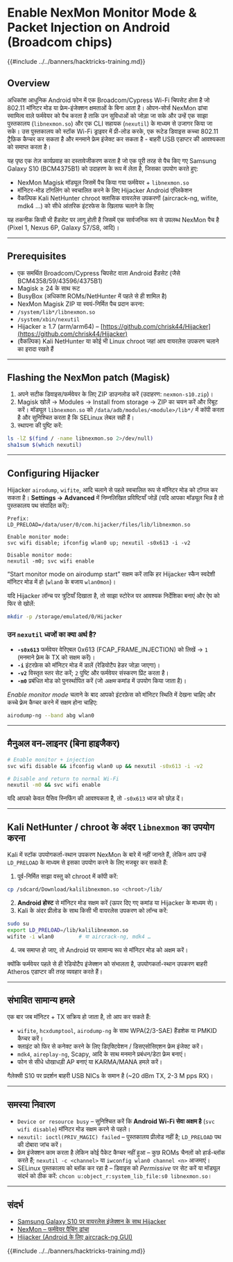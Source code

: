 # Enable NexMon Monitor Mode & Packet Injection on Android (Broadcom chips)

{{#include ../../banners/hacktricks-training.md}}

## Overview
अधिकांश आधुनिक Android फोन में एक Broadcom/Cypress Wi-Fi चिपसेट होता है जो 802.11 मॉनिटर मोड या फ्रेम-इंजेक्शन क्षमताओं के बिना आता है। ओपन-सोर्स NexMon ढांचा स्वामित्व वाले फर्मवेयर को पैच करता है ताकि उन सुविधाओं को जोड़ा जा सके और उन्हें एक साझा पुस्तकालय (`libnexmon.so`) और एक CLI सहायक (`nexutil`) के माध्यम से उजागर किया जा सके। उस पुस्तकालय को स्टॉक Wi-Fi ड्राइवर में प्री-लोड करके, एक रूटेड डिवाइस कच्चा 802.11 ट्रैफ़िक कैप्चर कर सकता है और मनमाने फ्रेम इंजेक्ट कर सकता है - बाहरी USB एडाप्टर की आवश्यकता को समाप्त करता है।

यह पृष्ठ एक तेज़ कार्यप्रवाह का दस्तावेजीकरण करता है जो एक पूरी तरह से पैच किए गए Samsung Galaxy S10 (BCM4375B1) को उदाहरण के रूप में लेता है, जिसका उपयोग करते हुए:

* NexMon Magisk मॉड्यूल जिसमें पैच किया गया फर्मवेयर + `libnexmon.so`
* मॉनिटर-मोड टॉगलिंग को स्वचालित करने के लिए Hijacker Android एप्लिकेशन
* वैकल्पिक Kali NetHunter chroot क्लासिक वायरलेस उपकरणों (aircrack-ng, wifite, mdk4 …) को सीधे आंतरिक इंटरफेस के खिलाफ चलाने के लिए

यह तकनीक किसी भी हैंडसेट पर लागू होती है जिसमें एक सार्वजनिक रूप से उपलब्ध NexMon पैच है (Pixel 1, Nexus 6P, Galaxy S7/S8, आदि)।

---

## Prerequisites
* एक समर्थित Broadcom/Cypress चिपसेट वाला Android हैंडसेट (जैसे BCM4358/59/43596/4375B1)
* Magisk ≥ 24 के साथ रूट
* BusyBox (अधिकांश ROMs/NetHunter में पहले से ही शामिल है)
* NexMon Magisk ZIP या स्वयं-निर्मित पैच प्रदान करना:
* `/system/lib*/libnexmon.so`
* `/system/xbin/nexutil`
* Hijacker ≥ 1.7 (arm/arm64) – [https://github.com/chrisk44/Hijacker](https://github.com/chrisk44/Hijacker)
* (वैकल्पिक) Kali NetHunter या कोई भी Linux chroot जहां आप वायरलेस उपकरण चलाने का इरादा रखते हैं

---

## Flashing the NexMon patch (Magisk)
1. अपने सटीक डिवाइस/फर्मवेयर के लिए ZIP डाउनलोड करें (उदाहरण: `nexmon-s10.zip`)।
2. Magisk खोलें -> Modules -> Install from storage -> ZIP का चयन करें और रिबूट करें।
मॉड्यूल `libnexmon.so` को `/data/adb/modules/<module>/lib*/` में कॉपी करता है और सुनिश्चित करता है कि SELinux लेबल सही हैं।
3. स्थापना की पुष्टि करें:
```bash
ls -lZ $(find / -name libnexmon.so 2>/dev/null)
sha1sum $(which nexutil)
```

---

## Configuring Hijacker
Hijacker `airodump`, `wifite`, आदि चलाने से पहले स्वचालित रूप से मॉनिटर मोड को टॉगल कर सकता है। **Settings -> Advanced** में निम्नलिखित प्रविष्टियाँ जोड़ें (यदि आपका मॉड्यूल भिन्न है तो पुस्तकालय पथ संपादित करें):
```
Prefix:
LD_PRELOAD=/data/user/0/com.hijacker/files/lib/libnexmon.so

Enable monitor mode:
svc wifi disable; ifconfig wlan0 up; nexutil -s0x613 -i -v2

Disable monitor mode:
nexutil -m0; svc wifi enable
```
“Start monitor mode on airodump start” सक्षम करें ताकि हर Hijacker स्कैन स्वदेशी मॉनिटर मोड में हो (`wlan0` के बजाय `wlan0mon`)।

यदि Hijacker लॉन्च पर त्रुटियाँ दिखाता है, तो साझा स्टोरेज पर आवश्यक निर्देशिका बनाएं और ऐप को फिर से खोलें:
```bash
mkdir -p /storage/emulated/0/Hijacker
```
### उन `nexutil` ध्वजों का क्या अर्थ है?
* **`-s0x613`**   फर्मवेयर वेरिएबल 0x613 (FCAP_FRAME_INJECTION) को लिखें → `1` (मनमाने फ़्रेम के TX को सक्षम करें)।
* **`-i`**         इंटरफ़ेस को मॉनिटर मोड में डालें (रेडियोटैप हेडर जोड़ा जाएगा)।
* **`-v2`**        विस्तृत स्तर सेट करें; `2` पुष्टि और फर्मवेयर संस्करण प्रिंट करता है।
* **`-m0`**        प्रबंधित मोड को पुनर्स्थापित करें (जो *अक्षम* कमांड में उपयोग किया जाता है)।

*Enable monitor mode* चलाने के बाद आपको इंटरफ़ेस को मॉनिटर स्थिति में देखना चाहिए और कच्चे फ़्रेम कैप्चर करने में सक्षम होना चाहिए:
```bash
airodump-ng --band abg wlan0
```
---

## मैनुअल वन-लाइनर (बिना हाइजैकर)
```bash
# Enable monitor + injection
svc wifi disable && ifconfig wlan0 up && nexutil -s0x613 -i -v2

# Disable and return to normal Wi-Fi
nexutil -m0 && svc wifi enable
```
यदि आपको केवल पैसिव स्निफिंग की आवश्यकता है, तो `-s0x613` ध्वज को छोड़ दें।

---

## Kali NetHunter / chroot के अंदर `libnexmon` का उपयोग करना
Kali में स्टॉक उपयोगकर्ता-स्थान उपकरण NexMon के बारे में नहीं जानते हैं, लेकिन आप उन्हें `LD_PRELOAD` के माध्यम से इसका उपयोग करने के लिए मजबूर कर सकते हैं:

1. पूर्व-निर्मित साझा वस्तु को chroot में कॉपी करें:
```bash
cp /sdcard/Download/kalilibnexmon.so <chroot>/lib/
```
2. **Android होस्ट** से मॉनिटर मोड सक्षम करें (ऊपर दिए गए कमांड या Hijacker के माध्यम से)।
3. Kali के अंदर प्रीलोड के साथ किसी भी वायरलेस उपकरण को लॉन्च करें:
```bash
sudo su
export LD_PRELOAD=/lib/kalilibnexmon.so
wifite -i wlan0        # या aircrack-ng, mdk4 …
```
4. जब समाप्त हो जाए, तो Android पर सामान्य रूप से मॉनिटर मोड को अक्षम करें।

क्योंकि फर्मवेयर पहले से ही रेडियोटैप इंजेक्शन को संभालता है, उपयोगकर्ता-स्थान उपकरण बाहरी Atheros एडाप्टर की तरह व्यवहार करते हैं।

---

## संभावित सामान्य हमले
एक बार जब मॉनिटर + TX सक्रिय हो जाता है, तो आप कर सकते हैं:
* `wifite`, `hcxdumptool`, `airodump-ng` के साथ WPA(2/3-SAE) हैंडशेक या PMKID कैप्चर करें।
* क्लाइंट को फिर से कनेक्ट करने के लिए डिएक्टिवेशन / डिसएसोसिएशन फ्रेम इंजेक्ट करें।
* `mdk4`, `aireplay-ng`, Scapy, आदि के साथ मनमाने प्रबंधन/डेटा फ्रेम बनाएं।
* फोन से सीधे धोखाधड़ी AP बनाएं या KARMA/MANA हमले करें।

गैलेक्सी S10 पर प्रदर्शन बाहरी USB NICs के समान है (~20 dBm TX, 2-3 M pps RX)।

---

## समस्या निवारण
* `Device or resource busy` – सुनिश्चित करें कि **Android Wi-Fi सेवा अक्षम है** (`svc wifi disable`) मॉनिटर मोड सक्षम करने से पहले।
* `nexutil: ioctl(PRIV_MAGIC) failed` – पुस्तकालय प्रीलोड नहीं है; `LD_PRELOAD` पथ की दोबारा जांच करें।
* फ्रेम इंजेक्शन काम करता है लेकिन कोई पैकेट कैप्चर नहीं हुआ – कुछ ROMs चैनलों को हार्ड-ब्लॉक करते हैं; `nexutil -c <channel>` या `iwconfig wlan0 channel <n>` आजमाएं।
* SELinux पुस्तकालय को ब्लॉक कर रहा है – डिवाइस को *Permissive* पर सेट करें या मॉड्यूल संदर्भ को ठीक करें: `chcon u:object_r:system_lib_file:s0 libnexmon.so`।

---

## संदर्भ
* [Samsung Galaxy S10 पर वायरलेस इंजेक्शन के साथ Hijacker](https://forums.kali.org/t/hijacker-on-the-samsung-galaxy-s10-with-wireless-injection/10305)
* [NexMon – फर्मवेयर पैचिंग ढांचा](https://github.com/seemoo-lab/nexmon)
* [Hijacker (Android के लिए aircrack-ng GUI)](https://github.com/chrisk44/Hijacker)

{{#include ../../banners/hacktricks-training.md}}
